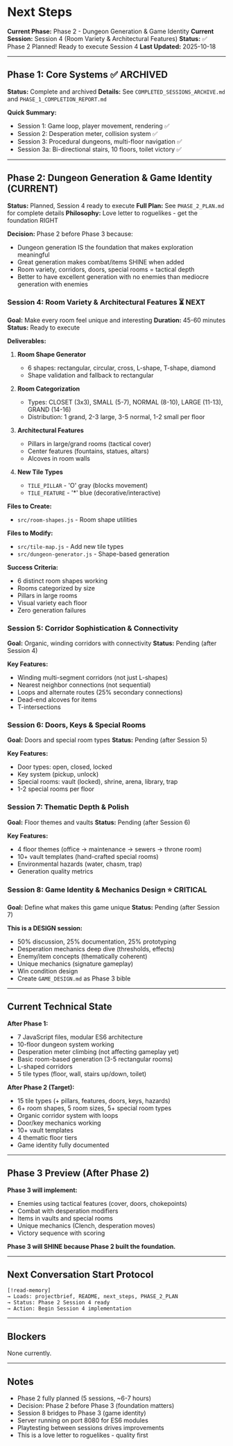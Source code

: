 # Next Steps

**Current Phase:** Phase 2 - Dungeon Generation & Game Identity
**Current Session:** Session 4 (Room Variety & Architectural Features)
**Status:** ✅ Phase 2 Planned! Ready to execute Session 4
**Last Updated:** 2025-10-18

---

## Phase 1: Core Systems ✅ ARCHIVED

**Status:** Complete and archived
**Details:** See `COMPLETED_SESSIONS_ARCHIVE.md` and `PHASE_1_COMPLETION_REPORT.md`

**Quick Summary:**
- Session 1: Game loop, player movement, rendering ✅
- Session 2: Desperation meter, collision system ✅
- Session 3: Procedural dungeons, multi-floor navigation ✅
- Session 3a: Bi-directional stairs, 10 floors, toilet victory ✅

---

## Phase 2: Dungeon Generation & Game Identity (CURRENT)

**Status:** Planned, Session 4 ready to execute
**Full Plan:** See `PHASE_2_PLAN.md` for complete details
**Philosophy:** Love letter to roguelikes - get the foundation RIGHT

**Decision:** Phase 2 before Phase 3 because:
- Dungeon generation IS the foundation that makes exploration meaningful
- Great generation makes combat/items SHINE when added
- Room variety, corridors, doors, special rooms = tactical depth
- Better to have excellent generation with no enemies than mediocre generation with enemies

### Session 4: Room Variety & Architectural Features ⏳ NEXT

**Goal:** Make every room feel unique and interesting
**Duration:** 45-60 minutes
**Status:** Ready to execute

**Deliverables:**
1. **Room Shape Generator**
   - 6 shapes: rectangular, circular, cross, L-shape, T-shape, diamond
   - Shape validation and fallback to rectangular

2. **Room Categorization**
   - Types: CLOSET (3x3), SMALL (5-7), NORMAL (8-10), LARGE (11-13), GRAND (14-16)
   - Distribution: 1 grand, 2-3 large, 3-5 normal, 1-2 small per floor

3. **Architectural Features**
   - Pillars in large/grand rooms (tactical cover)
   - Center features (fountains, statues, altars)
   - Alcoves in room walls

4. **New Tile Types**
   - `TILE_PILLAR` - 'O' gray (blocks movement)
   - `TILE_FEATURE` - '*' blue (decorative/interactive)

**Files to Create:**
- `src/room-shapes.js` - Room shape utilities

**Files to Modify:**
- `src/tile-map.js` - Add new tile types
- `src/dungeon-generator.js` - Shape-based generation

**Success Criteria:**
- 6 distinct room shapes working
- Rooms categorized by size
- Pillars in large rooms
- Visual variety each floor
- Zero generation failures

### Session 5: Corridor Sophistication & Connectivity

**Goal:** Organic, winding corridors with connectivity
**Status:** Pending (after Session 4)

**Key Features:**
- Winding multi-segment corridors (not just L-shapes)
- Nearest neighbor connections (not sequential)
- Loops and alternate routes (25% secondary connections)
- Dead-end alcoves for items
- T-intersections

### Session 6: Doors, Keys & Special Rooms

**Goal:** Doors and special room types
**Status:** Pending (after Session 5)

**Key Features:**
- Door types: open, closed, locked
- Key system (pickup, unlock)
- Special rooms: vault (locked), shrine, arena, library, trap
- 1-2 special rooms per floor

### Session 7: Thematic Depth & Polish

**Goal:** Floor themes and vaults
**Status:** Pending (after Session 6)

**Key Features:**
- 4 floor themes (office → maintenance → sewers → throne room)
- 10+ vault templates (hand-crafted special rooms)
- Environmental hazards (water, chasm, trap)
- Generation quality metrics

### Session 8: Game Identity & Mechanics Design ⭐ CRITICAL

**Goal:** Define what makes this game unique
**Status:** Pending (after Session 7)

**This is a DESIGN session:**
- 50% discussion, 25% documentation, 25% prototyping
- Desperation mechanics deep dive (thresholds, effects)
- Enemy/item concepts (thematically coherent)
- Unique mechanics (signature gameplay)
- Win condition design
- Create `GAME_DESIGN.md` as Phase 3 bible

---

## Current Technical State

**After Phase 1:**
- 7 JavaScript files, modular ES6 architecture
- 10-floor dungeon system working
- Desperation meter climbing (not affecting gameplay yet)
- Basic room-based generation (3-5 rectangular rooms)
- L-shaped corridors
- 5 tile types (floor, wall, stairs up/down, toilet)

**After Phase 2 (Target):**
- 15 tile types (+ pillars, features, doors, keys, hazards)
- 6+ room shapes, 5 room sizes, 5+ special room types
- Organic corridor system with loops
- Door/key mechanics working
- 10+ vault templates
- 4 thematic floor tiers
- Game identity fully documented

---

## Phase 3 Preview (After Phase 2)

**Phase 3 will implement:**
- Enemies using tactical features (cover, doors, chokepoints)
- Combat with desperation modifiers
- Items in vaults and special rooms
- Unique mechanics (Clench, desperation moves)
- Victory sequence with scoring

**Phase 3 will SHINE because Phase 2 built the foundation.**

---

## Next Conversation Start Protocol

```
[!read-memory]
→ Loads: projectbrief, README, next_steps, PHASE_2_PLAN
→ Status: Phase 2 Session 4 ready
→ Action: Begin Session 4 implementation
```

---

## Blockers

None currently.

---

## Notes

- Phase 2 fully planned (5 sessions, ~6-7 hours)
- Decision: Phase 2 before Phase 3 (foundation matters)
- Session 8 bridges to Phase 3 (game identity)
- Server running on port 8080 for ES6 modules
- Playtesting between sessions drives improvements
- This is a love letter to roguelikes - quality first
